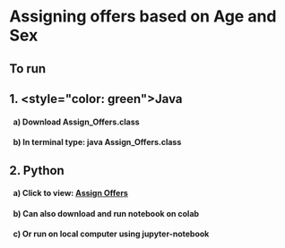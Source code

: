 # Assigning offers based on Age and Sex

## To run

## 1. <style="color: green">Java</style>
#### &nbsp;&nbsp;a) Download Assign_Offers.class
#### &nbsp;&nbsp;b) In terminal type: java Assign_Offers.class

## 2. Python
#### &nbsp;&nbsp;a) Click to view: <a href="https://github.com/Clark-Whitehead/opt-intelligence/blob/main/Assign_Offers.ipynb"> Assign Offers </a>
#### &nbsp;&nbsp;b) Can also download and run notebook on colab
#### &nbsp;&nbsp;c) Or run on local computer using jupyter-notebook
